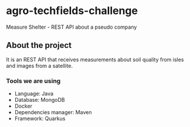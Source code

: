 # agro-techfields-challenge
Measure Shelter - REST API about a pseudo company

## About the project
  It is an REST API that receives measurements about soil quality from isles and images from a satellite.

### Tools we are using
  - Language: Java
  - Database: MongoDB
  - Docker
  - Dependencies manager: Maven
  - Framework: Quarkus
  
